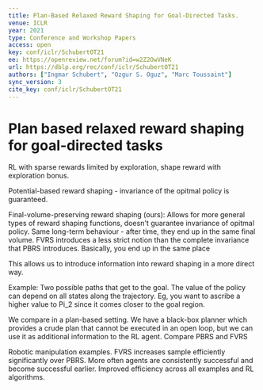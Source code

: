 ```yaml
---
title: Plan-Based Relaxed Reward Shaping for Goal-Directed Tasks.
venue: ICLR
year: 2021
type: Conference and Workshop Papers
access: open
key: conf/iclr/SchubertOT21
ee: https://openreview.net/forum?id=w2Z2OwVNeK
url: https://dblp.org/rec/conf/iclr/SchubertOT21
authors: ["Ingmar Schubert", "Ozgur S. Oguz", "Marc Toussaint"]
sync_version: 3
cite_key: conf/iclr/SchubertOT21
---
```

# Plan based relaxed reward shaping for goal-directed tasks

RL with sparse rewards limited by exploration, shape reward with exploration bonus.

Potential-based reward shaping - invariance of the opitmal policy is guaranteed.

Final-volume-preserving reward shaping (ours): Allows for more general types of reward shaping functions, doesn't guarantee invariance of opitmal policy. Same long-term behaviour - after time, they end up in the same final volume. FVRS introduces a less strict notion than the complete invariance that PBRS introduces. Basically, you end up in the same place

This allows us to introduce information into reward shaping in a more direct way.

Example: Two possible paths that get to the goal. The value of the policy can depend on all states along the trajectory. Eg, you want to ascribe a higher value to Pi_2 since it comes closer to the goal region.

We compare in a plan-based setting. We have a black-box planner which provides a crude plan that cannot be executed in an open loop, but we can use it as additional information to the RL agent. Compare PBRS and FVRS

Robotic manipulation examples. FVRS increases sample efficiently significantly over PBRS. More often agents are consistently successful and become successful earlier. Improved efficiency across all examples and RL algorithms.


